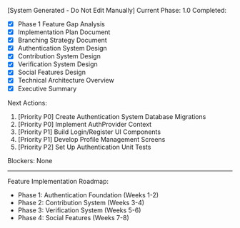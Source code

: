[System Generated - Do Not Edit Manually]
Current Phase: 1.0
Completed:
- [x] Phase 1 Feature Gap Analysis
- [x] Implementation Plan Document
- [x] Branching Strategy Document
- [x] Authentication System Design
- [x] Contribution System Design
- [x] Verification System Design
- [x] Social Features Design
- [x] Technical Architecture Overview
- [x] Executive Summary

Next Actions:
1. [Priority P0] Create Authentication System Database Migrations
2. [Priority P0] Implement AuthProvider Context
3. [Priority P1] Build Login/Register UI Components
4. [Priority P1] Develop Profile Management Screens
5. [Priority P2] Set Up Authentication Unit Tests

Blockers: None

---

Feature Implementation Roadmap:
- Phase 1: Authentication Foundation (Weeks 1-2)
- Phase 2: Contribution System (Weeks 3-4)
- Phase 3: Verification System (Weeks 5-6)
- Phase 4: Social Features (Weeks 7-8)
